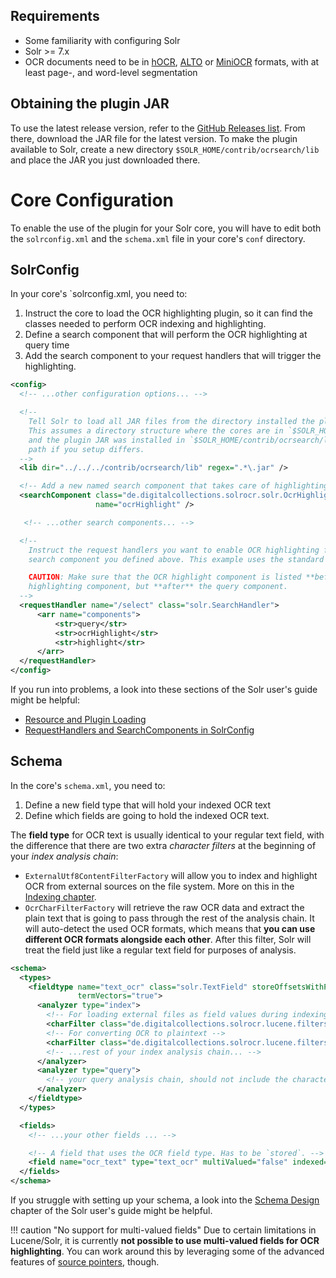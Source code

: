 ## Requirements
- Some familiarity with configuring Solr
- Solr >= 7.x
- OCR documents need to be in [hOCR](formats.md#hocr), [ALTO](formats.md#alto)
  or [MiniOCR](formats.md#miniocr) formats, with at least page-, and word-level
  segmentation

## Obtaining the plugin JAR

To use the latest release version, refer to the [GitHub Releases list](https://github.com/dbmdz/solr-ocrhighlighting/releases). From there, download the JAR file for the latest version.
To make the plugin available to Solr, create a new directory `$SOLR_HOME/contrib/ocrsearch/lib` and place the JAR you just downloaded there.


# Core Configuration

To enable the use of the plugin for your Solr core, you will have to edit
both the `solrconfig.xml` and the `schema.xml` file in your core's `conf` directory.

## SolrConfig

In your core's `solrconfig.xml, you need to:

1. Instruct the core to load the OCR highlighting plugin, so it can find the classes
   needed to perform OCR indexing and highlighting.
2. Define a search component that will perform the OCR highlighting at query time
3. Add the search component to your request handlers that will trigger the highlighting.


```xml
<config>
  <!-- ...other configuration options... -->

  <!--
    Tell Solr to load all JAR files from the directory installed the plugin to. 
    This assumes a directory structure where the cores are in `$SOLR_HOME/server/solr/$CORE`
    and the plugin JAR was installed in `$SOLR_HOME/contrib/ocrsearch/lib`. Adjust the
    path if you setup differs.
  -->
  <lib dir="../../../contrib/ocrsearch/lib" regex=".*\.jar" />

  <!-- Add a new named search component that takes care of highlighting OCR field values. -->
  <searchComponent class="de.digitalcollections.solrocr.solr.OcrHighlightComponent"
                   name="ocrHighlight" />

   <!-- ...other search components... -->

  <!--
    Instruct the request handlers you want to enable OCR highlighting for to include the
    search component you defined above. This example uses the standard /select handler.

    CAUTION: Make sure that the OCR highlight component is listed **before** the standard
    highlighting component, but **after** the query component.
  -->
  <requestHandler name="/select" class="solr.SearchHandler">
      <arr name="components">
          <str>query</str>
          <str>ocrHighlight</str>
          <str>highlight</str>
      </arr>
  </requestHandler>
</config>
```

If you run into problems, a look into these sections of the Solr user's guide might be helpful:

- [Resource and Plugin Loading](https://lucene.apache.org/solr/guide/8_1/resource-and-plugin-loading.html)
- [RequestHandlers and SearchComponents in SolrConfig](https://lucene.apache.org/solr/guide/8_1/requesthandlers-and-searchcomponents-in-solrconfig.html)


## Schema

In the core's `schema.xml`, you need to:

1. Define a new field type that will hold your indexed OCR text
2. Define which fields are going to hold the indexed OCR text.

The **field type** for OCR text is usually identical to your regular text field, with the
difference that there are two extra *character filters* at the beginning of your *index analysis chain*:
  - `ExternalUtf8ContentFilterFactory` will allow you to index and highlight OCR from external
    sources on the file system. More on this in the [Indexing chapter](./indexing.md).
  - `OcrCharFilterFactory` will retrieve the raw OCR data and extract the plain text that is
    going to pass through the rest of the analysis chain. It will auto-detect the used OCR
    formats, which means that **you can use different OCR formats alongside each other**.
    After this filter, Solr will treat the field just like a regular text field for purposes
    of analysis.

```xml
<schema>
  <types>
    <fieldtype name="text_ocr" class="solr.TextField" storeOffsetsWithPositions="true" 
               termVectors="true">
      <analyzer type="index">
        <!-- For loading external files as field values during indexing -->
        <charFilter class="de.digitalcollections.solrocr.lucene.filters.ExternalUtf8ContentFilterFactory" />
        <!-- For converting OCR to plaintext -->
        <charFilter class="de.digitalcollections.solrocr.lucene.filters.OcrCharFilterFactory" />
        <!-- ...rest of your index analysis chain... -->
      </analyzer>
      <analyzer type="query">
        <!-- your query analysis chain, should not include the character filters -->
      </analyzer>
    </fieldtype>
  </types>

  <fields>
    <!-- ...your other fields ... -->

    <!-- A field that uses the OCR field type. Has to be `stored`. -->
    <field name="ocr_text" type="text_ocr" multiValued="false" indexed="true" stored="true" />
  </fields>
</schema>
```

If you struggle with setting up your schema, a look into the [Schema Design](https://lucene.apache.org/solr/guide/8_1/documents-fields-and-schema-design.html)
chapter of the Solr user's guide might be helpful.

!!! caution "No support for multi-valued fields"
    Due to certain limitations in Lucene/Solr, it is currently **not possible
    to use multi-valued fields for OCR highlighting**. You can work around
    this by leveraging some of the advanced features of [source pointers](./indexing.md),
    though.
